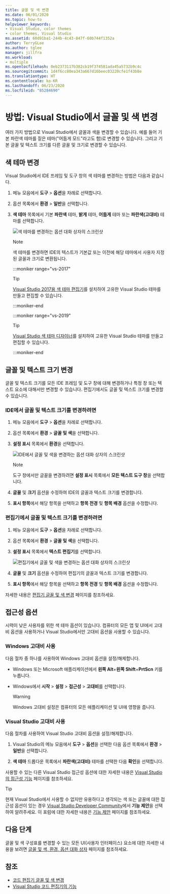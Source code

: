 ```yaml
---
title: 글꼴 및 색 변경
ms.date: 06/01/2020
ms.topic: how-to
helpviewer_keywords:
- Visual Studio, color themes
- color themes, Visual Studio
ms.assetid: 60d91ba1-244b-4c43-847f-60b744f1352a
author: TerryGLee
ms.author: tglee
manager: jillfra
ms.workload:
- multiple
ms.openlocfilehash: 0eb2373117b382cb19f374581ada45a5732b9c4c
ms.sourcegitcommit: 1d4f6cc80ea343a667d16beec03220cfe1f43b8e
ms.translationtype: HT
ms.contentlocale: ko-KR
ms.lasthandoff: 06/23/2020
ms.locfileid: "85284690"
---
```

# <a name="how-to-change-fonts-and-colors-in-visual-studio"></a>방법: Visual Studio에서 글꼴 및 색 변경

여러 가지 방법으로 Visual Studio에서 글꼴과 색을 변경할 수 있습니다. 예를 들어 기본 파란색 테마를 짙은 테마("어둡게 모드"라고도 함)로 변경할 수 있습니다. 그리고 기본 글꼴 및 텍스트 크기를 다른 글꼴 및 크기로 변경할 수 있습니다.

## <a name="change-the-color-theme"></a>색 테마 변경

Visual Studio에서 IDE 프레임 및 도구 창의 색 테마를 변경하는 방법은 다음과 같습니다.

1. 메뉴 모음에서 **도구** > **옵션**을 차례로 선택합니다.

1. 옵션 목록에서 **환경** > **일반**을 선택합니다.

1. **색 테마** 목록에서 기본 **파란색** 테마, **밝게** 테마, **어둡게** 테마 또는 **파란색(고대비)** 테마를 선택합니다.

   ![색 테마를 변경하는 옵션 대화 상자의 스크린샷](media/fonts-colors-theme.png "색 테마를 변경하는 데 사용할 수 있는 옵션 대화 상자의 스크린샷")

    > [!NOTE]
    > 색 테마를 변경하면 IDE의 텍스트가 기본값 또는 이전에 해당 테마에서 사용자 지정된 글꼴과 크기로 변환됩니다.

    :::moniker range="vs-2017"

    > [!TIP]
    > [Visual Studio 2017용 색 테마 편집기](https://marketplace.visualstudio.com/items?itemName=VisualStudioPlatformTeam.VisualStudio2017ColorThemeEditor)를 설치하여 고유한 Visual Studio 테마를 만들고 편집할 수 있습니다.

    :::moniker-end

    :::moniker range="vs-2019"

    > [!TIP]
    > [Visual Studio 색 테마 디자이너](https://marketplace.visualstudio.com/items?itemName=ms-madsk.ColorThemeDesigner)를 설치하여 고유한 Visual Studio 테마를 만들고 편집할 수 있습니다.

    :::moniker-end

## <a name="change-fonts-and-text-size"></a>글꼴 및 텍스트 크기 변경

글꼴 및 텍스트 크기를 모든 IDE 프레임 및 도구 창에 대해 변경하거나 특정 창 또는 텍스트 요소에 대해서만 변경할 수 있습니다. 편집기에서도 글꼴 및 텍스트 크기를 변경할 수 있습니다.

### <a name="to-change-the-font-and-text-size-in-the-ide"></a>IDE에서 글꼴 및 텍스트 크기를 변경하려면

1. 메뉴 모음에서 **도구** > **옵션**을 차례로 선택합니다.

1. 옵션 목록에서 **환경** > **글꼴 및 색**을 선택합니다.

1. **설정 표시** 목록에서 **환경**을 선택합니다.

   ![IDE에서 글꼴 및 색을 변경하는 옵션 대화 상자의 스크린샷](media/fonts-colors-environment.png "IDE에서 글꼴 및 색을 변경하는 옵션 대화 상자의 스크린샷")

    > [!NOTE]
    > 도구 창에서만 글꼴을 변경하려면 **설정 표시** 목록에서 **모든 텍스트 도구 창**을 선택합니다.

1. **글꼴** 및 **크기** 옵션을 수정하여 IDE의 글꼴과 텍스트 크기를 변경합니다.

1. **표시 항목**에서 해당 항목을 선택하고 **항목 전경** 및 **항목 배경** 옵션을 수정합니다.

### <a name="to-change-the-font-and-text-size-in-the-editor"></a>편집기에서 글꼴 및 텍스트 크기를 변경하려면

1. 메뉴 모음에서 **도구** > **옵션**을 차례로 선택합니다.

1. 옵션 목록에서 **환경** > **글꼴 및 색**을 선택합니다.

1. **설정 표시** 목록에서 **텍스트 편집기**를 선택합니다.

   ![편집기에서 글꼴 및 색을 변경하는 옵션 대화 상자의 스크린샷](media/fonts-colors-text-editor.png "편집기에서 글꼴 및 색을 변경하는 옵션 대화 상자의 스크린샷")

1. **글꼴** 및 **크기** 옵션을 수정하여 편집기의 글꼴과 텍스트 크기를 변경합니다.

1. **표시 항목**에서 해당 항목을 선택하고 **항목 전경** 및 **항목 배경** 옵션을 수정합니다.

자세한 내용은 [편집기 글꼴 및 색 변경](../ide/reference/how-to-change-fonts-and-colors-in-the-editor.md) 페이지를 참조하세요.

## <a name="accessibility-options"></a>접근성 옵션

시력이 낮은 사용자를 위한 색 테마 옵션이 있습니다. 컴퓨터의 모든 앱 및 UI에서 고대비 옵션을 사용하거나 Visual Studio에서만 고대비 옵션을 사용할 수 있습니다.

### <a name="use-windows-high-contrast"></a>Windows 고대비 사용

다음 절차 중 하나를 사용하여 Windows 고대비 옵션을 설정/해제합니다.

- Windows 또는 Microsoft 애플리케이션에서 **왼쪽 Alt**+**왼쪽 Shift**+**PrtScn** 키를 누릅니다.

- Windows에서 **시작** > **설정** > **접근성** > **고대비**를 선택합니다.

    > [!WARNING]
    > Windows 고대비 설정은 컴퓨터의 모든 애플리케이션 및 UI에 영향을 줍니다.

### <a name="use-visual-studio-extra-contrast"></a>Visual Studio 고대비 사용

다음 절차를 사용하여 Visual Studio 고대비 옵션을 설정/해제합니다.

1. Visual Studio의 메뉴 모음에서 **도구** > **옵션**을 선택한 다음 옵션 목록에서 **환경** > **일반**을 선택합니다.

1. **색 테마** 드롭다운 목록에서 **파란색(고대비)** 테마를 선택한 다음 **확인**을 선택합니다.

사용할 수 있는 다른 Visual Studio 접근성 옵션에 대한 자세한 내용은 [Visual Studio의 접근성 기능](../ide/reference/accessibility-features-of-visual-studio.md) 페이지를 참조하세요.

> [!TIP]
> 현재 Visual Studio에서 사용할 수 없지만 유용하다고 생각되는 색 또는 글꼴에 대한 접근성 옵션이 있는 경우 [Visual Studio Developer Community](https://developercommunity.visualstudio.com/)에서 **기능 제안**을 선택하여 알려주세요. 이 포럼에 대한 자세한 내용은 [기능 제안](../ide/suggest-a-feature.md) 페이지를 참조하세요.

## <a name="next-steps"></a>다음 단계

글꼴 및 색 구성표를 변경할 수 있는 모든 UI(사용자 인터페이스) 요소에 대한 자세한 내용을 보려면 [글꼴 및 색, 환경, 옵션 대화 상자](../ide/reference/fonts-and-colors-environment-options-dialog-box.md) 페이지를 참조하세요.

## <a name="see-also"></a>참조

- [코드 편집기 글꼴 및 색 변경](../ide/reference/how-to-change-fonts-and-colors-in-the-editor.md)
- [Visual Studio 코드 편집기의 기능](../ide/writing-code-in-the-code-and-text-editor.md)
